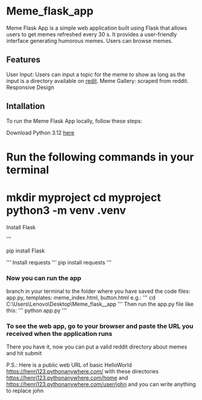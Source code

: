 # Meme_flask_app

Meme Flask App is a simple web application built using Flask that allows users to get memes refreshed every 30 s. It provides a user-friendly interface generating humorous 
memes. Users can browse memes.

## Features

User Input: Users can input a topic for the meme to show as long as the input is a directory available on [redit](https://www.reddit.com/). 
Meme Gallery: scraped from reddit.
Responsive Design

## Intallation

To run the Meme Flask App locally, follow these steps:

Download Python 3.12 [here](https://www.python.org/downloads/)

Run the following commands in your terminal
==
mkdir myproject
cd myproject
python3 -m venv .venv
==

Install Flask

'''

pip install Flask

'''
Install requests '''
pip install requests
'''
### Now you can run the app

branch in your terminal to the folder where you have saved the code files: app.py, templates: meme_index.html, button.html
e.g.:
'''
cd C:\Users\Lenovo\Desktop\Meme_flask__app
'''
Then run the app.py file like this:
'''
python app.py
'''
### To see the web app, go to your browser and paste the URL you received when the application runs
There you have it, now you can put a valid reddit directory about memes and hit submit

P.S.: Here is a public web URL of basic HelloWorld 
https://henri123.pythonanywhere.com/
with these directories
https://henri123.pythonanywhere.com/home and 
https://henri123.pythonanywhere.com/user/john  and you can write anything to replace john 

  
